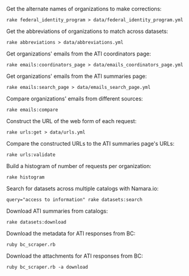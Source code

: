 Get the alternate names of organizations to make corrections:

    rake federal_identity_program > data/federal_identity_program.yml

Get the abbreviations of organizations to match across datasets:

    rake abbreviations > data/abbreviations.yml

Get organizations' emails from the ATI coordinators page:

    rake emails:coordinators_page > data/emails_coordinators_page.yml

Get organizations' emails from the ATI summaries page:

    rake emails:search_page > data/emails_search_page.yml

Compare organizations' emails from different sources:

    rake emails:compare

Construct the URL of the web form of each request:

    rake urls:get > data/urls.yml

Compare the constructed URLs to the ATI summaries page's URLs:

    rake urls:validate

Build a histogram of number of requests per organization:

    rake histogram

Search for datasets across multiple catalogs with Namara.io:

    query="access to information" rake datasets:search

Download ATI summaries from catalogs:

    rake datasets:download

Download the metadata for ATI responses from BC:

    ruby bc_scraper.rb

Download the attachments for ATI responses from BC:

    ruby bc_scraper.rb -a download
